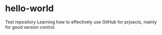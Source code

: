 # hello-world
Test repository
Learning how to effectively use GitHub for prjoects, mainly for good version control.
